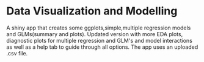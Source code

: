 Data Visualization and Modelling
=======
A shiny app that creates some ggplots,simple,multiple regression models and GLMs(summary and plots).
Updated version with more EDA plots, diagnostic plots for multiple regression and GLM's and model interactions as well as a help tab to guide through all options.
The app uses an uploaded .csv file.


